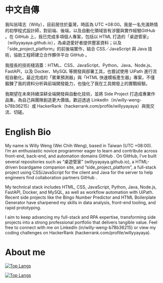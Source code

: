 <!--## Hi there 👋-->

<!--
**willyyayaya/willyyayaya** is a ✨ _special_ ✨ repository because its `README.md` (this file) appears on your GitHub profile.

Here are some ideas to get you started:

- 🔭 I’m currently working on ...
- 🌱 I’m currently learning ...
- 👯 I’m looking to collaborate on ...
- 🤔 I’m looking for help with ...
- 💬 Ask me about ...
- 📫 How to reach me: ...
- 😄 Pronouns: ...
- ⚡ Fun fact: ...
-->

<h1>中文自傳</h1>

我叫翁瑋志（Willy），目前居住於臺灣，時區為 UTC +08:00。我是一名充滿熱情的初學程式設計師，對前端、後端，以及自動化領域皆有涉獵與實作經驗​
GitHub
。在 GitHub 上，我已完成多項個人專案，包括以 HTML 打造的「桌遊管家」（willyyayaya.github.io），為桌遊愛好者提供豐富資料；以及「side_project_platform」的前後端實作，結合 CSS／JavaScript 與 Java 技術，協助工程師建立合作夥伴平台​
GitHub
。

我擅長的技術棧涵蓋：HTML、CSS、JavaScript、Python、Java、Node.js、FastAPI，以及 Docker、MySQL 等開發與部署工具，也嘗試使用 UiPath 進行流程自動化。最近完成的「賓果預測器」與「HTML 快速模板產生器」專案，不僅鍛鍊了我的資料分析與前端開發能力，也強化了我在工具開發上的實戰經驗。

我期望在未來持續深耕全端開發與自動化技術，並將 Side Project 打造成專業作品集，為自己與團隊創造更大價值。歡迎透過 LinkedIn（in/willy-weng-b78b36215）或 HackerRank（hackerrank.com/profile/willyyayaya）與我交流、切磋。

<h1>English Bio</h1>

My name is Willy Weng (Wei Chih Weng), based in Taiwan (UTC +08:00). I’m an enthusiastic novice programmer eager to learn and contribute across front-end, back-end, and automation domains​
GitHub
. On GitHub, I’ve built several repositories such as “桌遊管家” (willyyayaya.github.io), a HTML-driven boardgame companion site, and “side_project_platform”, a full-stack project using CSS/JavaScript for the client and Java for the server to help engineers find collaboration partners​
GitHub
.

My technical stack includes HTML, CSS, JavaScript, Python, Java, Node.js, FastAPI, Docker, and MySQL, as well as workflow automation with UiPath. Recent side projects like the Bingo Number Predictor and HTML Boilerplate Generator have sharpened my skills in data analysis, front-end tooling, and rapid prototyping.

I aim to keep advancing my full-stack and RPA expertise, transforming side projects into a strong professional portfolio that delivers tangible value. Feel free to connect with me on LinkedIn (in/willy-weng-b78b36215) or view my coding challenges on HackerRank (hackerrank.com/profile/willyyayaya).

<h1>About me</h1>

[![Top Langs](https://github-readme-stats.vercel.app/api?username=willyyayaya&show_icons=true&theme=tokyonight)](https://github.com/willyyayaya)

[![Top Langs](https://github-readme-stats.vercel.app/api/top-langs/?username=willyyayaya&layout=compact&theme=tokyonight)](https://github.com/willyyayaya/github-readme-stats)
